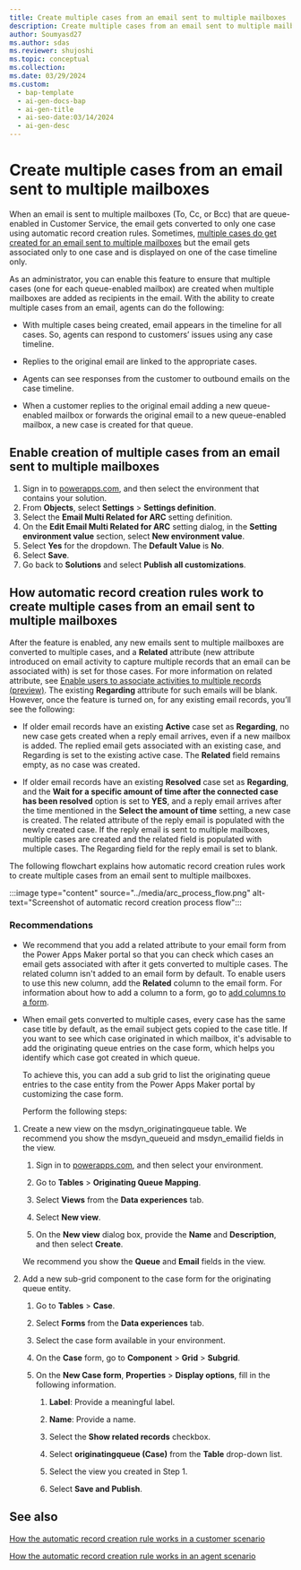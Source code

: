 ```yaml
---
title: Create multiple cases from an email sent to multiple mailboxes 
description: Create multiple cases from an email sent to multiple mailboxes to improve agent efficiency and response times.
author: Soumyasd27
ms.author: sdas
ms.reviewer: shujoshi
ms.topic: conceptual
ms.collection:
ms.date: 03/29/2024
ms.custom:
  - bap-template
  - ai-gen-docs-bap
  - ai-gen-title
  - ai-seo-date:03/14/2024
  - ai-gen-desc
---
```


# Create multiple cases from an email sent to multiple mailboxes

When an email is sent to multiple mailboxes (To, Cc, or Bcc) that are queue-enabled in Customer Service, the email gets converted to only one case using automatic record creation rules. Sometimes, [multiple cases do get created for an email sent to multiple mailboxes](arc-faqs.md#why-do-multiple-cases-get-created-from-a-single-email) but the email gets associated only to one case and is displayed on one of the case timeline only.

As an administrator, you can enable this feature to ensure that multiple cases (one for each queue-enabled mailbox) are created when multiple mailboxes are added as recipients in the email. With the ability to create multiple cases from an email, agents can do the following:

- With multiple cases being created, email appears in the timeline for all cases. So, agents can respond to customers’ issues using any case timeline.

- Replies to the original email are linked to the appropriate cases.  

- Agents can see responses from the customer to outbound emails on the case timeline.

- When a customer replies to the original email adding a new queue-enabled mailbox or forwards the original email to a new queue-enabled mailbox, a new case is created for that queue.

## Enable creation of multiple cases from an email sent to multiple mailboxes

1. Sign in to [powerapps.com](https://make.powerapps.com), and then select the environment that contains your solution.
1. From **Objects**, select **Settings** > **Settings definition**.
1. Select the **Email Multi Related for ARC** setting definition.
1. On the **Edit Email Multi Related for ARC** setting dialog, in the **Setting environment value** section, select **New environment value**.
1. Select **Yes** for the dropdown. The **Default Value** is **No**.
1. Select **Save**.
1. Go back to **Solutions** and select **Publish all customizations**.

## How automatic record creation rules work to create multiple cases from an email sent to multiple mailboxes

After the feature is enabled, any new emails sent to multiple mailboxes are converted to multiple cases, and a **Related** attribute (new attribute introduced on email activity to capture multiple records that an email can be associated with) is set for those cases. For more information on related attribute, see [Enable users to associate activities to multiple records (preview)](/power-apps/maker/data-platform/types-of-entities#enable-users-to-associate-activities-to-multiple-records-preview). The existing **Regarding** attribute for such emails will be blank. However, once the feature is turned on, for any existing email records, you’ll see the following:

- If older email records have an existing **Active** case set as **Regarding**, no new case gets created when a reply email arrives, even if a new mailbox is added. The replied email gets associated with an existing case, and Regarding is set to the existing active case. The **Related** field remains empty, as no case was created.  

- If older email records have an existing **Resolved** case set as **Regarding**, and the **Wait for a specific amount of time after the connected case has been resolved** option is set to **YES**, and a reply email arrives after the time mentioned in the **Select the amount of time** setting, a new case is created. The related attribute of the reply email is populated with the newly created case. If the reply email is sent to multiple mailboxes, multiple cases are created and the related field is populated with multiple cases. The Regarding field for the reply email is set to blank.

The following flowchart explains how automatic record creation rules work to create multiple cases from an email sent to multiple mailboxes.

:::image type="content" source="../media/arc_process_flow.png" alt-text="Screenshot of automatic record creation process flow":::

### Recommendations

- We recommend that you add a related attribute to your email form from the Power Apps Maker portal so that you can check which cases an email gets associated with after it gets converted to multiple cases. The related column isn't added to an email form by default. To enable users to use this new column, add the **Related** column to the email form. For information about how to add a column to a form, go to [add columns to a form](/power-apps/maker/model-driven-apps/add-move-or-delete-fields-on-form).

- When email gets converted to multiple cases, every case has the same case title by default, as the email subject gets copied to the case title. If you want to see which case originated in which mailbox, it's advisable to add the originating queue entries on the case form, which helps you identify which case got created in which queue.

    To achieve this, you can add a sub grid to list the originating queue entries to the case entity from the Power Apps Maker portal by customizing the case form.

    Perform the following steps:

1. Create a new view on the msdyn_originatingqueue table. We recommend you show the msdyn_queueid and msdyn_emailid fields in the view.  

      1. Sign in to [powerapps.com](https://make.powerapps.com), and then select your environment.  
    
      1. Go to **Tables** > **Originating Queue Mapping**.  
        
      1. Select **Views** from the **Data experiences** tab.  
        
      1. Select **New view**.
    
      1. On the **New view** dialog box, provide the **Name** and **Description**, and then select **Create**.
  
    We recommend you show the **Queue** and **Email** fields in the view.

1. Add a new sub-grid component to the case form for the originating queue entity.

    1. Go to **Tables** > **Case**.
    
    1. Select **Forms** from the **Data experiences** tab.
    
    1. Select the case form available in your environment.
    
    1. On the **Case** form, go to **Component** > **Grid** > **Subgrid**.  
    
    1. On the **New Case form**, **Properties** > **Display options**, fill in the following information.  

        1. **Label**: Provide a meaningful label.
        
        1. **Name**: Provide a name.  
        
        1. Select the **Show related records** checkbox.  
        
        1. Select **originatingqueue (Case)** from the **Table** drop-down list.  
        
        1. Select the view you created in Step 1.  
        
        1. Select **Save and Publish**.

## See also

[How the automatic record creation rule works in a customer scenario](arc-customer-scenario.md#how-the-automatic-record-creation-rule-works-in-a-customer-scenario)

[How the automatic record creation rule works in an agent scenario](arc-agent-scenario.md#how-the-automatic-record-creation-rule-works-in-an-agent-scenario)
